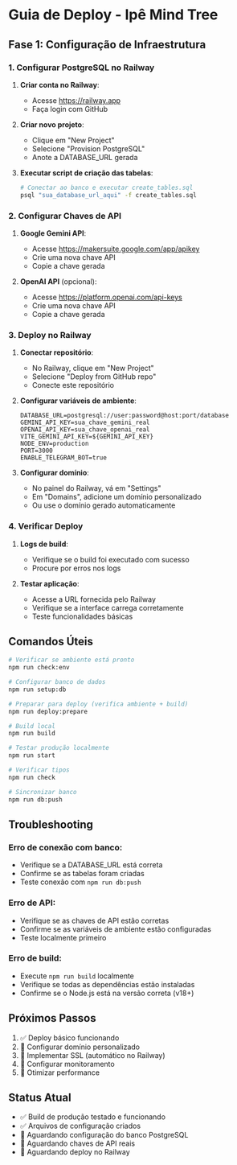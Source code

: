 # Guia de Deploy - Ipê Mind Tree

## Fase 1: Configuração de Infraestrutura

### 1. Configurar PostgreSQL no Railway

1. **Criar conta no Railway**:
   - Acesse https://railway.app
   - Faça login com GitHub

2. **Criar novo projeto**:
   - Clique em "New Project"
   - Selecione "Provision PostgreSQL"
   - Anote a DATABASE_URL gerada

3. **Executar script de criação das tabelas**:
   ```bash
   # Conectar ao banco e executar create_tables.sql
   psql "sua_database_url_aqui" -f create_tables.sql
   ```

### 2. Configurar Chaves de API

1. **Google Gemini API**:
   - Acesse https://makersuite.google.com/app/apikey
   - Crie uma nova chave API
   - Copie a chave gerada

2. **OpenAI API** (opcional):
   - Acesse https://platform.openai.com/api-keys
   - Crie uma nova chave API
   - Copie a chave gerada

### 3. Deploy no Railway

1. **Conectar repositório**:
   - No Railway, clique em "New Project"
   - Selecione "Deploy from GitHub repo"
   - Conecte este repositório

2. **Configurar variáveis de ambiente**:
   ```env
   DATABASE_URL=postgresql://user:password@host:port/database
   GEMINI_API_KEY=sua_chave_gemini_real
   OPENAI_API_KEY=sua_chave_openai_real
   VITE_GEMINI_API_KEY=${GEMINI_API_KEY}
   NODE_ENV=production
   PORT=3000
   ENABLE_TELEGRAM_BOT=true
   ```

3. **Configurar domínio**:
   - No painel do Railway, vá em "Settings"
   - Em "Domains", adicione um domínio personalizado
   - Ou use o domínio gerado automaticamente

### 4. Verificar Deploy

1. **Logs de build**:
   - Verifique se o build foi executado com sucesso
   - Procure por erros nos logs

2. **Testar aplicação**:
   - Acesse a URL fornecida pelo Railway
   - Verifique se a interface carrega corretamente
   - Teste funcionalidades básicas

## Comandos Úteis

```bash
# Verificar se ambiente está pronto
npm run check:env

# Configurar banco de dados
npm run setup:db

# Preparar para deploy (verifica ambiente + build)
npm run deploy:prepare

# Build local
npm run build

# Testar produção localmente
npm run start

# Verificar tipos
npm run check

# Sincronizar banco
npm run db:push
```

## Troubleshooting

### Erro de conexão com banco:
- Verifique se a DATABASE_URL está correta
- Confirme se as tabelas foram criadas
- Teste conexão com `npm run db:push`

### Erro de API:
- Verifique se as chaves de API estão corretas
- Confirme se as variáveis de ambiente estão configuradas
- Teste localmente primeiro

### Erro de build:
- Execute `npm run build` localmente
- Verifique se todas as dependências estão instaladas
- Confirme se o Node.js está na versão correta (v18+)

## Próximos Passos

1. ✅ Deploy básico funcionando
2. 🔄 Configurar domínio personalizado
3. 🔄 Implementar SSL (automático no Railway)
4. 🔄 Configurar monitoramento
5. 🔄 Otimizar performance

## Status Atual

- ✅ Build de produção testado e funcionando
- ✅ Arquivos de configuração criados
- 🔄 Aguardando configuração do banco PostgreSQL
- 🔄 Aguardando chaves de API reais
- 🔄 Aguardando deploy no Railway